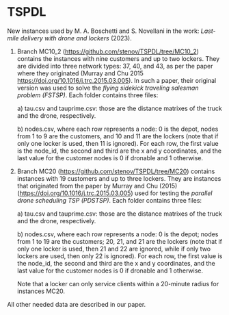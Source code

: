 # TSPDL

New instances used by M. A. Boschetti and S. Novellani in the work: _Last-mile delivery with drone and lockers_ (2023).

1) Branch MC10_2 (https://github.com/stenov/TSPDL/tree/MC10_2) contains the instances with nine customers and up to two lockers.
They are divided into three network types: 37, 40, and 43, as per the paper where they originated (Murray and Chu 2015 https://doi.org/10.1016/j.trc.2015.03.005). In such a paper, their original version was used to solve the _flying sidekick traveling salesman problem (FSTSP)_.
Each folder contains three files:

	a) tau.csv and tauprime.csv: those are the distance matrixes of the truck and the drone, respectively.  

	b) nodes.csv, where each row represents a node: 0 is the depot, nodes from 1 to 9 are the customers, and 10 and 11 are the lockers (note that if only one locker is used, then 11 is ignored). For each row, the first value is the node_id, the second and third are the x and y coordinates, and the last value for the customer nodes is 0 if dronable and 1 otherwise.

3) Branch MC20 (https://github.com/stenov/TSPDL/tree/MC20) contains instances with 19 customers and up to three lockers.
They are instances that originated from the paper by Murray and Chu (2015) (https://doi.org/10.1016/j.trc.2015.03.005) used for testing the _parallel drone scheduling TSP (PDSTSP)_.
Each folder contains three files:
	
 	a) tau.csv and tauprime.csv: those are the distance matrixes of the truck and the drone, respectively.  
	
 	b) nodes.csv, where each row represents a node: 0 is the depot; nodes from 1 to 19 are the customers; 20, 21, and 21 are the lockers (note that if only one locker is used, then 21 and 22 are ignored, while if only two lockers are used, then only 22 is ignored). For each row, the first value is the node_id, the second and third are the x and y coordinates, and the last value for the customer nodes is 0 if dronable and 1 otherwise.

	Note that a locker can only service clients within a 20-minute radius for instances MC20.

All other needed data are described in our paper.
